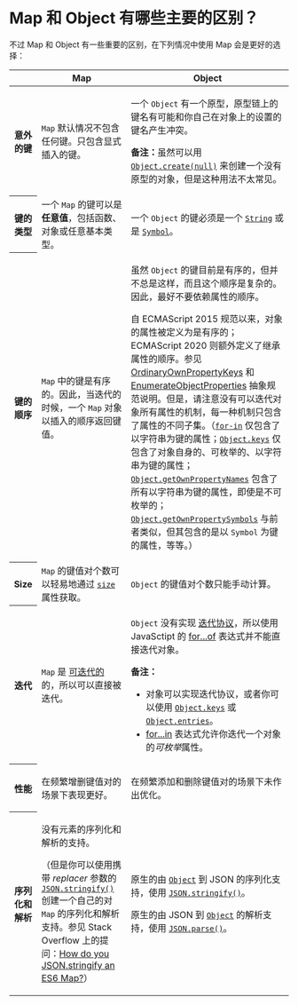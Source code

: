 # Map 和 Object 有哪些主要的区别？

不过 Map 和 Object 有一些重要的区别，在下列情况中使用 Map 会是更好的选择：

<table class="standard-table">
  <thead>
    <tr>
      <th scope="row"></th>
      <th scope="col">Map</th>
      <th scope="col">Object</th>
    </tr>
  </thead>
  <tbody>
    <tr>
      <th scope="row">意外的键</th>
      <td><code>Map</code> 默认情况不包含任何键。只包含显式插入的键。</td>
      <td>
        <p>一个 <code>Object</code> 有一个原型，原型链上的键名有可能和你自己在对象上的设置的键名产生冲突。</p>
        <div class="notecard note" id="sect1">
          <p><strong>备注：</strong>虽然可以用 <a href="/zh-CN/docs/Web/JavaScript/Reference/Global_Objects/Object/create"><code>Object.create(null)</code></a> 来创建一个没有原型的对象，但是这种用法不太常见。</p>
        </div>
      </td>
    </tr>
    <tr>
      <th scope="row">键的类型</th>
      <td>一个 <code>Map</code> 的键可以是<strong>任意值</strong>，包括函数、对象或任意基本类型。</td>
      <td>一个 <code>Object</code> 的键必须是一个 <a href="/zh-CN/docs/Web/JavaScript/Reference/Global_Objects/String"><code>String</code></a> 或是 <a href="/zh-CN/docs/Web/JavaScript/Reference/Global_Objects/Symbol"><code>Symbol</code></a>。</td>
    </tr>
    <tr>
      <th scope="row">键的顺序</th>
      <td>
        <p><code>Map</code> 中的键是有序的。因此，当迭代的时候，一个 <code>Map</code> 对象以插入的顺序返回键值。</p>
      </td>
      <td>
        <p>虽然 <code>Object</code> 的键目前是有序的，但并不总是这样，而且这个顺序是复杂的。因此，最好不要依赖属性的顺序。</p>
        <p>
          自 ECMAScript 2015 规范以来，对象的属性被定义为是有序的；ECMAScript 2020 则额外定义了继承属性的顺序。参见 <a href="https://tc39.es/ecma262/#sec-ordinaryownpropertykeys" class="external" target="_blank">OrdinaryOwnPropertyKeys</a>
          和
          <a href="https://tc39.es/ecma262/#sec-enumerate-object-properties" class="external" target="_blank">EnumerateObjectProperties</a> 抽象规范说明。但是，请注意没有可以迭代对象所有属性的机制，每一种机制只包含了属性的不同子集。（<a href="/zh-CN/docs/Web/JavaScript/Reference/Statements/for...in"><code>for-in</code></a>
          仅包含了以字符串为键的属性；<a href="/zh-CN/docs/Web/JavaScript/Reference/Global_Objects/Object/keys"><code>Object.keys</code></a>
          仅包含了对象自身的、可枚举的、以字符串为键的属性；<a href="/zh-CN/docs/Web/JavaScript/Reference/Global_Objects/Object/getOwnPropertyNames"><code>Object.getOwnPropertyNames</code></a>
          包含了所有以字符串为键的属性，即使是不可枚举的；<a href="/zh-CN/docs/Web/JavaScript/Reference/Global_Objects/Object/getOwnPropertySymbols"><code>Object.getOwnPropertySymbols</code></a>
          与前者类似，但其包含的是以 <code>Symbol</code> 为键的属性，等等。）
        </p>
      </td>
    </tr>
    <tr>
      <th scope="row">Size</th>
      <td><code>Map</code> 的键值对个数可以轻易地通过 <a href="/zh-CN/docs/Web/JavaScript/Reference/Global_Objects/Map/size"><code>size</code></a> 属性获取。</td>
      <td><code>Object</code> 的键值对个数只能手动计算。</td>
    </tr>
    <tr>
      <th scope="row">迭代</th>
      <td><code>Map</code> 是 <a href="/zh-CN/docs/Web/JavaScript/Reference/Iteration_protocols">可迭代的</a> 的，所以可以直接被迭代。</td>
      <td>
        <p><code>Object</code> 没有实现 <a href="/zh-CN/docs/Web/JavaScript/Reference/Iteration_protocols#the_iterable_protocol">迭代协议</a>，所以使用 JavaSctipt 的 <a href="/zh-CN/docs/Web/JavaScript/Reference/Statements/for...of">for...of</a> 表达式并不能直接迭代对象。</p>
        <div class="notecard note" id="sect2">
          <p><strong>备注：</strong></p>
          <ul>
            <li>对象可以实现迭代协议，或者你可以使用 <a href="/zh-CN/docs/Web/JavaScript/Reference/Global_Objects/Object/keys"><code>Object.keys</code></a> 或 <a href="/zh-CN/docs/Web/JavaScript/Reference/Global_Objects/Object/entries"><code>Object.entries</code></a>。</li>
            <li>
              <a href="/zh-CN/docs/Web/JavaScript/Reference/Statements/for...in">for...in</a>
              表达式允许你迭代一个对象的<em>可枚举</em>属性。
            </li>
          </ul>
        </div>
      </td>
    </tr>
    <tr>
      <th scope="row">性能</th>
      <td>
        <p>在频繁增删键值对的场景下表现更好。</p>
      </td>
      <td>
        <p>在频繁添加和删除键值对的场景下未作出优化。</p>
      </td>
    </tr>
    <tr>
      <th scope="row">序列化和解析</th>
      <td>
        <p>没有元素的序列化和解析的支持。</p>
        <p>（但是你可以使用携带 <em>replacer</em> 参数的 <a href="/zh-CN/docs/Web/JavaScript/Reference/Global_Objects/JSON/stringify"><code>JSON.stringify()</code></a> 创建一个自己的对 <code>Map</code> 的序列化和解析支持。参见 Stack Overflow 上的提问：<a href="https://stackoverflow.com/q/29085197/" class="external" target="_blank">How do you JSON.stringify an ES6 Map?</a>）</p>
      </td>
      <td>
        <p>原生的由 <a href="/zh-CN/docs/Web/JavaScript/Reference/Global_Objects/Object"><code>Object</code></a> 到 JSON 的序列化支持，使用 <a href="/zh-CN/docs/Web/JavaScript/Reference/Global_Objects/JSON/stringify"><code>JSON.stringify()</code></a>。</p>
        <p>原生的由 JSON 到 <a href="/zh-CN/docs/Web/JavaScript/Reference/Global_Objects/Object"><code>Object</code></a> 的解析支持，使用 <a href="/zh-CN/docs/Web/JavaScript/Reference/Global_Objects/JSON/parse"><code>JSON.parse()</code></a>。</p>
      </td>
    </tr>
  </tbody>
</table>